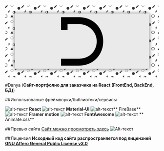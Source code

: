 ![Alt-текст](https://github.com/fryvoker/siteDesing/blob/gh-pages/card.png?raw=true "Danya")

#Danya (**Сайт-портфолио для заказчика на React (FrontEnd, BackEnd, БД)**)


##Использованые фреймворки/библиотеки/сервисы

![alt-текст](https://cdn4.iconfinder.com/data/icons/logos-brands-5/24/react-48.png "React") **React**
![alt-текст](https://www.veryicon.com/download/png/object/material_design_icons/material-ui-1?s=48 "Material-UI") **Material-UI**
![alt-текст](https://cdn4.iconfinder.com/data/icons/logos-brands-5/24/firebase-48.png "FireBase")** FireBase**
![alt-текст](https://i.piccy.info/i9/7fc46e30907d30a2fd7a6a96feeec5ba/1631205932/937/1441344/framer.png "ТFramer motion") **Framer motion**
![alt-текст](https://cdn2.iconfinder.com/data/icons/miscellaneous-14-line/128/fontawesome_flag_banner_Ensign-48.png "FontAwesome") **FontAwesome**
![alt-текст](https://cdn-icons-png.flaticon.com/32/2991/2991145.png "Animate.css") ** Animate.css**

##Превью сайта
[Сайт можно просмотреть здесь](https://fryvoker.github.io/siteDesing/#/home)
![Alt-текст](https://tflashgamer.github.io/src/work4.png "Danya")

##Лицензия
**Исходный код сайта распространяется под лицензией [GNU Affero General Public License v3.0](https://choosealicense.com/licenses/gpl-3.0/)**
